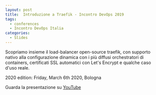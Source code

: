 ```yaml
---
layout: post
title:  Introduzione a Traefik - Incontro DevOps 2019
tags:
  - conferences
  - Incontro DevOps Italia
categories:
  - Slides
---
```


Scopriamo insieme il load-balancer open-source traefik, con supporto nativo alla
configurazione dinamica con i più diffusi orchestratori di containers,
certificati SSL automatici con Let's Encrypt e qualche caso d'uso reale.

2020 edition: Friday, March 6th 2020, Bologna

Guarda la presentazione su [YouTube](https://www.youtube.com/watch?v=CBBZD_WetmM)
